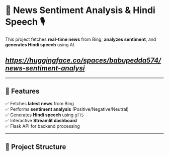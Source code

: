# 📰 News Sentiment Analysis & Hindi Speech 🎙️

This project fetches **real-time news** from Bing, **analyzes sentiment**, and **generates Hindi speech** using AI.
## *https://huggingface.co/spaces/babupedda574/news-sentiment-analysi*
---

## 🚀 Features
✅ Fetches **latest news** from Bing  
✅ Performs **sentiment analysis** (Positive/Negative/Neutral)  
✅ Generates **Hindi speech** using `gTTS`  
✅ Interactive **Streamlit dashboard**  
✅ Flask API for backend processing  

---

## 📂 Project Structure
